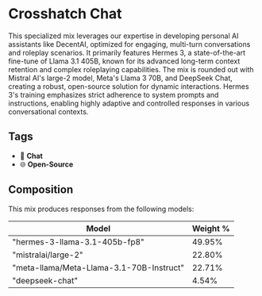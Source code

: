 # Crosshatch Chat

This specialized mix leverages our expertise in developing personal AI assistants like DecentAI, optimized for engaging, multi-turn conversations and roleplay scenarios. It primarily features Hermes 3, a state-of-the-art fine-tune of Llama 3.1 405B, known for its advanced long-term context retention and complex roleplaying capabilities. The mix is rounded out with Mistral AI's large-2 model, Meta's Llama 3 70B, and DeepSeek Chat, creating a robust, open-source solution for dynamic interactions. Hermes 3's training emphasizes strict adherence to system prompts and instructions, enabling highly adaptive and controlled responses in various conversational contexts.

## Tags

- 💬 **Chat**
- 🌐 **Open-Source**

## Composition

This mix produces responses from the following models:

| Model                                    | Weight % |
| ---------------------------------------- | -------- |
| "hermes-3-llama-3.1-405b-fp8"            | 49.95%   |
| "mistralai/large-2"                      | 22.80%   |
| "meta-llama/Meta-Llama-3.1-70B-Instruct" | 22.71%   |
| "deepseek-chat"                          | 4.54%    |
